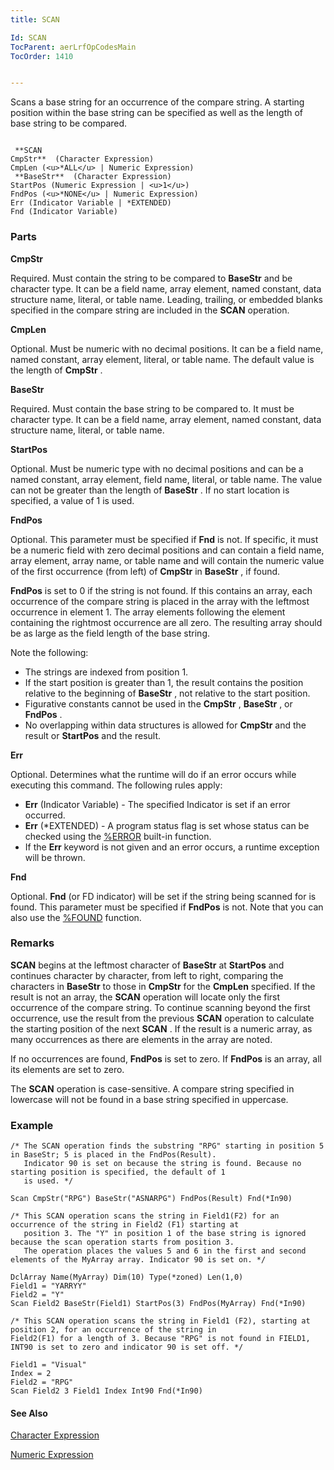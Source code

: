 ```yaml
---
title: SCAN

Id: SCAN
TocParent: aerLrfOpCodesMain
TocOrder: 1410


---
```


Scans a base string for an occurrence of the compare string. A starting position within the base string can be specified as well as the length of base string to be compared. 

```

 **SCAN
CmpStr**  (Character Expression)
CmpLen (<u>*ALL</u> | Numeric Expression)
 **BaseStr**  (Character Expression)
StartPos (Numeric Expression | <u>1</u>)
FndPos (<u>*NONE</u> | Numeric Expression)
Err (Indicator Variable | *EXTENDED)
Fnd (Indicator Variable)
```

### Parts

**CmpStr** 

Required. Must contain the string to be compared to **BaseStr** and be character type. It can be a field name, array element, named constant, data structure name, literal, or table name. Leading, trailing, or embedded blanks specified in the compare string are included in the **SCAN** operation.


**CmpLen** 

Optional. Must be numeric with no decimal positions. It can be a field name, named constant, array element, literal, or table name. The default value is the length of **CmpStr** .


**BaseStr** 

Required. Must contain the base string to be compared to. It must be character type. It can be a field name, array element, named constant, data structure name, literal, or table name.


**StartPos** 

Optional. Must be numeric type with no decimal positions and can be a named constant, array element, field name, literal, or table name. The value can not be greater than the length of **BaseStr** . If no start location is specified, a value of 1 is used.


**FndPos** 

Optional. This parameter must be specified if **Fnd** is not. If specific, it must be a numeric field with zero decimal positions and can contain a field name, array element, array name, or table name and will contain the numeric value of the first occurrence (from left) of **CmpStr** in **BaseStr** , if found. 

**FndPos** is set to 0 if the string is not found. If this contains an array, each occurrence of the compare string is placed in the array with the leftmost occurrence in element 1. The array elements following the element containing the rightmost occurrence are all zero. The resulting array should be as large as the field length of the base string. 

Note the following: 

- The strings are indexed from position 1.
- If the start position is greater than 1, the result contains the position relative to the beginning of **BaseStr** , not relative to the start position.
- Figurative constants cannot be used in the **CmpStr** , **BaseStr** , or **FndPos** .
- No overlapping within data structures is allowed for **CmpStr** and the result or **StartPos** and the result.


**Err** 

Optional. Determines what the runtime will do if an error occurs while executing this command. The following rules apply: 

- **Err** (Indicator Variable) - The specified Indicator is set if an error occurred.
- **Err** (*EXTENDED) - A program status flag is set whose status can be checked using the [%ERROR](ERROR_Function.html) built-in function.
- If the **Err** keyword is not given and an error occurs, a runtime exception will be thrown.


**Fnd** 

Optional. **Fnd** (or FD indicator) will be set if the string being scanned for is found. This parameter must be specified if **FndPos** is not. Note that you can also use the [%FOUND](FOUND_Function.html) function.


### Remarks
**SCAN** begins at the leftmost character of **BaseStr** at **StartPos** and continues character by character, from left to right, comparing the characters in **BaseStr** to those in **CmpStr** for the **CmpLen** specified. If the result is not an array, the **SCAN** operation will locate only the first occurrence of the compare string. To continue scanning beyond the first occurrence, use the result from the previous **SCAN** operation to calculate the starting position of the next **SCAN** . If the result is a numeric array, as many occurrences as there are elements in the array are noted. 

If no occurrences are found, **FndPos** is set to zero. If **FndPos** is an array, all its elements are set to zero. 

The **SCAN** operation is case-sensitive. A compare string specified in lowercase will not be found in a base string specified in uppercase. 

### Example

```
/* The SCAN operation finds the substring "RPG" starting in position 5 in BaseStr; 5 is placed in the FndPos(Result).
   Indicator 90 is set on because the string is found. Because no starting position is specified, the default of 1 
   is used. */

Scan CmpStr("RPG") BaseStr("ASNARPG") FndPos(Result) Fnd(*In90)

/* This SCAN operation scans the string in Field1(F2) for an occurrence of the string in Field2 (F1) starting at 
   position 3. The "Y" in position 1 of the base string is ignored because the scan operation starts from position 3. 
   The operation places the values 5 and 6 in the first and second elements of the MyArray array. Indicator 90 is set on. */ 

DclArray Name(MyArray) Dim(10) Type(*zoned) Len(1,0) 
Field1 = "YARRYY"
Field2 = "Y" 
Scan Field2 BaseStr(Field1) StartPos(3) FndPos(MyArray) Fnd(*In90) 

/* This SCAN operation scans the string in Field1 (F2), starting at position 2, for an occurrence of the string in 
Field2(F1) for a length of 3. Because "RPG" is not found in FIELD1, INT90 is set to zero and indicator 90 is set off. */ 

Field1 = "Visual" 
Index = 2
Field2 = "RPG"
Scan Field2 3 Field1 Index Int90 Fnd(*In90)  
```

#### See Also
[Character Expression](Character_Expression.html)

[Numeric Expression](Num_Expression.html) 

